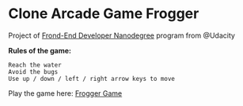 # Clone Arcade Game Frogger

Project of [Frond-End Developer Nanodegree](https://br.udacity.com/course/front-end-web-developer-nanodegree--nd001-br-advanced) program from @Udacity

**Rules of the game:**
```
Reach the water
Avoid the bugs
Use up / down / left / right arrow keys to move
```
Play the game here:
[Frogger Game](https://mrodrigochaves.github.io/frontend-nanodegree-arcade-game-frogger/)

